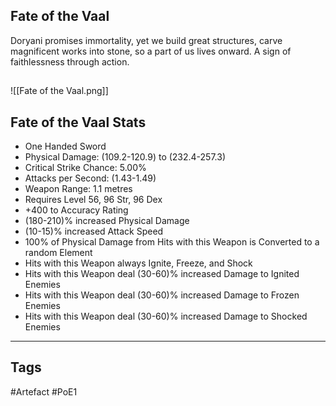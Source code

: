 ## Fate of the Vaal
Doryani promises immortality, yet we build great structures, carve magnificent works into stone, so a part of us lives onward.
A sign of faithlessness through action.
##
![[Fate of the Vaal.png]]
## Fate of the Vaal Stats
- One Handed Sword
- Physical Damage: (109.2-120.9) to (232.4-257.3)
- Critical Strike Chance: 5.00%
- Attacks per Second: (1.43-1.49)
- Weapon Range: 1.1 metres
- Requires Level 56, 96 Str, 96 Dex
- +400 to Accuracy Rating
- (180-210)% increased Physical Damage
- (10-15)% increased Attack Speed
- 100% of Physical Damage from Hits with this Weapon is Converted to a random Element
- Hits with this Weapon always Ignite, Freeze, and Shock
- Hits with this Weapon deal (30-60)% increased Damage to Ignited Enemies
- Hits with this Weapon deal (30-60)% increased Damage to Frozen Enemies
- Hits with this Weapon deal (30-60)% increased Damage to Shocked Enemies


---
## Tags
#Artefact
#PoE1